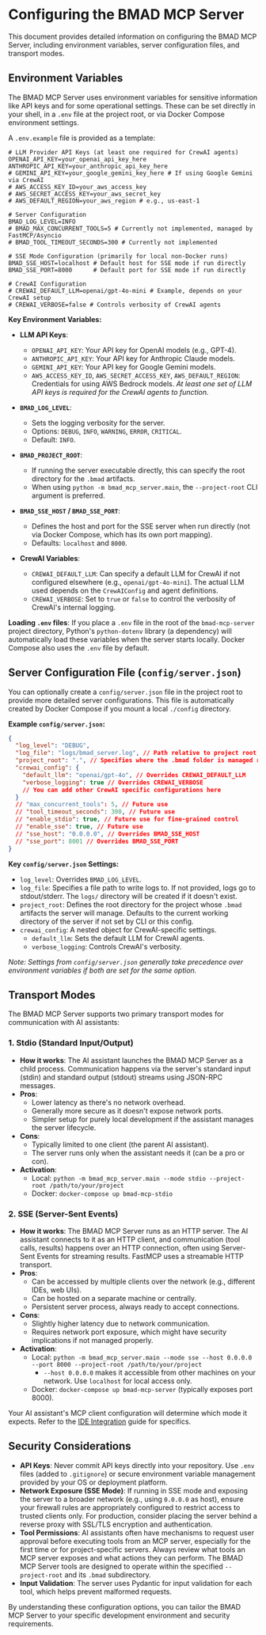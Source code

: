 # Configuring the BMAD MCP Server

This document provides detailed information on configuring the BMAD MCP Server, including environment variables, server configuration files, and transport modes.

## Environment Variables

The BMAD MCP Server uses environment variables for sensitive information like API keys and for some operational settings. These can be set directly in your shell, in a `.env` file at the project root, or via Docker Compose environment settings.

A `.env.example` file is provided as a template:
```env
# LLM Provider API Keys (at least one required for CrewAI agents)
OPENAI_API_KEY=your_openai_api_key_here
ANTHROPIC_API_KEY=your_anthropic_api_key_here
# GEMINI_API_KEY=your_google_gemini_key_here # If using Google Gemini via CrewAI
# AWS_ACCESS_KEY_ID=your_aws_access_key
# AWS_SECRET_ACCESS_KEY=your_aws_secret_key
# AWS_DEFAULT_REGION=your_aws_region # e.g., us-east-1

# Server Configuration
BMAD_LOG_LEVEL=INFO
# BMAD_MAX_CONCURRENT_TOOLS=5 # Currently not implemented, managed by FastMCP/Asyncio
# BMAD_TOOL_TIMEOUT_SECONDS=300 # Currently not implemented

# SSE Mode Configuration (primarily for local non-Docker runs)
BMAD_SSE_HOST=localhost # Default host for SSE mode if run directly
BMAD_SSE_PORT=8000      # Default port for SSE mode if run directly

# CrewAI Configuration
# CREWAI_DEFAULT_LLM=openai/gpt-4o-mini # Example, depends on your CrewAI setup
# CREWAI_VERBOSE=false # Controls verbosity of CrewAI agents
```

**Key Environment Variables:**

-   **LLM API Keys**:
    -   `OPENAI_API_KEY`: Your API key for OpenAI models (e.g., GPT-4).
    -   `ANTHROPIC_API_KEY`: Your API key for Anthropic Claude models.
    -   `GEMINI_API_KEY`: Your API key for Google Gemini models.
    -   `AWS_ACCESS_KEY_ID`, `AWS_SECRET_ACCESS_KEY`, `AWS_DEFAULT_REGION`: Credentials for using AWS Bedrock models.
    *At least one set of LLM API keys is required for the CrewAI agents to function.*

-   **`BMAD_LOG_LEVEL`**:
    -   Sets the logging verbosity for the server.
    -   Options: `DEBUG`, `INFO`, `WARNING`, `ERROR`, `CRITICAL`.
    -   Default: `INFO`.

-   **`BMAD_PROJECT_ROOT`**:
    -   If running the server executable directly, this can specify the root directory for the `.bmad` artifacts.
    -   When using `python -m bmad_mcp_server.main`, the `--project-root` CLI argument is preferred.

-   **`BMAD_SSE_HOST` / `BMAD_SSE_PORT`**:
    -   Defines the host and port for the SSE server when run directly (not via Docker Compose, which has its own port mapping).
    -   Defaults: `localhost` and `8000`.

-   **CrewAI Variables**:
    -   `CREWAI_DEFAULT_LLM`: Can specify a default LLM for CrewAI if not configured elsewhere (e.g., `openai/gpt-4o-mini`). The actual LLM used depends on the `CrewAIConfig` and agent definitions.
    -   `CREWAI_VERBOSE`: Set to `true` or `false` to control the verbosity of CrewAI's internal logging.

**Loading `.env` files**:
If you place a `.env` file in the root of the `bmad-mcp-server` project directory, Python's `python-dotenv` library (a dependency) will automatically load these variables when the server starts locally. Docker Compose also uses the `.env` file by default.

## Server Configuration File (`config/server.json`)

You can optionally create a `config/server.json` file in the project root to provide more detailed server configurations. This file is automatically created by Docker Compose if you mount a local `./config` directory.

**Example `config/server.json`:**
```json
{
  "log_level": "DEBUG",
  "log_file": "logs/bmad_server.log", // Path relative to project root, or absolute
  "project_root": ".", // Specifies where the .bmad folder is managed relative to server CWD
  "crewai_config": {
    "default_llm": "openai/gpt-4o", // Overrides CREWAI_DEFAULT_LLM
    "verbose_logging": true // Overrides CREWAI_VERBOSE
    // You can add other CrewAI specific configurations here
  }
  // "max_concurrent_tools": 5, // Future use
  // "tool_timeout_seconds": 300, // Future use
  // "enable_stdio": true, // Future use for fine-grained control
  // "enable_sse": true, // Future use
  // "sse_host": "0.0.0.0", // Overrides BMAD_SSE_HOST
  // "sse_port": 8001 // Overrides BMAD_SSE_PORT
}
```

**Key `config/server.json` Settings:**

-   `log_level`: Overrides `BMAD_LOG_LEVEL`.
-   `log_file`: Specifies a file path to write logs to. If not provided, logs go to stdout/stderr. The `logs/` directory will be created if it doesn't exist.
-   `project_root`: Defines the root directory for the project whose `.bmad` artifacts the server will manage. Defaults to the current working directory of the server if not set by CLI or this config.
-   `crewai_config`: A nested object for CrewAI-specific settings.
    -   `default_llm`: Sets the default LLM for CrewAI agents.
    -   `verbose_logging`: Controls CrewAI's verbosity.

*Note: Settings from `config/server.json` generally take precedence over environment variables if both are set for the same option.*

## Transport Modes

The BMAD MCP Server supports two primary transport modes for communication with AI assistants:

### 1. Stdio (Standard Input/Output)

-   **How it works**: The AI assistant launches the BMAD MCP Server as a child process. Communication happens via the server's standard input (stdin) and standard output (stdout) streams using JSON-RPC messages.
-   **Pros**:
    -   Lower latency as there's no network overhead.
    -   Generally more secure as it doesn't expose network ports.
    -   Simpler setup for purely local development if the assistant manages the server lifecycle.
-   **Cons**:
    -   Typically limited to one client (the parent AI assistant).
    -   The server runs only when the assistant needs it (can be a pro or con).
-   **Activation**:
    -   Local: `python -m bmad_mcp_server.main --mode stdio --project-root /path/to/your/project`
    -   Docker: `docker-compose up bmad-mcp-stdio`

### 2. SSE (Server-Sent Events)

-   **How it works**: The BMAD MCP Server runs as an HTTP server. The AI assistant connects to it as an HTTP client, and communication (tool calls, results) happens over an HTTP connection, often using Server-Sent Events for streaming results. FastMCP uses a streamable HTTP transport.
-   **Pros**:
    -   Can be accessed by multiple clients over the network (e.g., different IDEs, web UIs).
    -   Can be hosted on a separate machine or centrally.
    -   Persistent server process, always ready to accept connections.
-   **Cons**:
    -   Slightly higher latency due to network communication.
    -   Requires network port exposure, which might have security implications if not managed properly.
-   **Activation**:
    -   Local: `python -m bmad_mcp_server.main --mode sse --host 0.0.0.0 --port 8000 --project-root /path/to/your/project`
        -   `--host 0.0.0.0` makes it accessible from other machines on your network. Use `localhost` for local access only.
    -   Docker: `docker-compose up bmad-mcp-server` (typically exposes port 8000).

Your AI assistant's MCP client configuration will determine which mode it expects. Refer to the [IDE Integration](./ide-integration.md) guide for specifics.

## Security Considerations

-   **API Keys**: Never commit API keys directly into your repository. Use `.env` files (added to `.gitignore`) or secure environment variable management provided by your OS or deployment platform.
-   **Network Exposure (SSE Mode)**: If running in SSE mode and exposing the server to a broader network (e.g., using `0.0.0.0` as host), ensure your firewall rules are appropriately configured to restrict access to trusted clients only. For production, consider placing the server behind a reverse proxy with SSL/TLS encryption and authentication.
-   **Tool Permissions**: AI assistants often have mechanisms to request user approval before executing tools from an MCP server, especially for the first time or for project-specific servers. Always review what tools an MCP server exposes and what actions they can perform. The BMAD MCP Server tools are designed to operate within the specified `--project-root` and its `.bmad` subdirectory.
-   **Input Validation**: The server uses Pydantic for input validation for each tool, which helps prevent malformed requests.

By understanding these configuration options, you can tailor the BMAD MCP Server to your specific development environment and security requirements.
